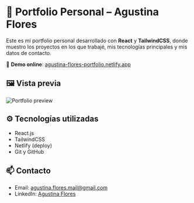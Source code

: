 # 💼 Portfolio Personal – Agustina Flores

Este es mi portfolio personal desarrollado con **React** y **TailwindCSS**, donde muestro los proyectos en los que trabajé, mis tecnologías principales y mis datos de contacto.

🔗 **Demo online**: [agustina-flores-portfolio.netlify.app](https://agustina-flores-portfolio.netlify.app/)

## 🖼️ Vista previa

![Portfolio preview](./src/assets/portfolio.gif)

## ⚙️ Tecnologías utilizadas

- React.js
- TailwindCSS
- Netlify (deploy)
- Git y GitHub

## 📫 Contacto

- Email: agustina.flores.mail@gmail.com
- LinkedIn: [Agustina Flores](https://www.linkedin.com/in/agustina-floress/)
